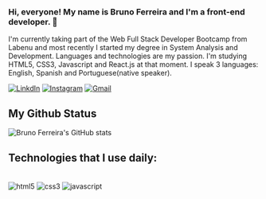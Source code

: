 ### Hi, everyone! My name is Bruno Ferreira and I'm a front-end developer. 👋
I'm currently taking part of the Web Full Stack Developer Bootcamp from Labenu and most recently I started my degree in System Analysis and Development. Languages and technologies are my passion. I'm studying HTML5, CSS3, Javascript and React.js at that moment. I speak 3 languages: English, Spanish and Portuguese(native speaker).

[![LinkdIn](https://img.shields.io/badge/LinkedIn-0077B5?style=for-the-badge&logo=linkedin&logoColor=white)](https://www.linkedin.com/in/bruno-ferreira-3ab25ba7/)
[![Instagram](https://img.shields.io/badge/Instagram-E4405F?style=for-the-badge&logo=instagram&logoColor=white)](https://www.linkedin.com/in/bruno-ferreira-3ab25ba7/)
[![Gmail](https://img.shields.io/badge/Gmail-D14836?style=for-the-badge&logo=gmail&logoColor=white)](bgsf1991@gmail.com)

	

## My Github Status

![Bruno Ferreira's GitHub stats](https://github-readme-stats.vercel.app/api?username=devbrunoferreira&show_icons=true&theme=merko)

## Technologies that I use daily:
<div style = "display: inline_block"><br/>
  <img align = "center" alt = "html5" src = "https://img.shields.io/badge/HTML5-E34F26?style=for-the-badge&logo=html5&logoColor=white">  
  <img align = "center" alt = "css3" src = "https://img.shields.io/badge/CSS3-1572B6?style=for-the-badge&logo=css3&logoColor=white">  
  <img align = "center" alt = "javascript" src = "https://img.shields.io/badge/JavaScript-323330?style=for-the-badge&logo=javascript&logoColor=F7DF1E">
</div>
